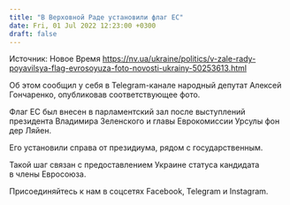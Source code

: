```yaml
---
title: "В Верховной Раде установили флаг ЕС"
date: Fri, 01 Jul 2022 12:23:00 +0300
draft: false
---
```

Источник: Новое Время https://nv.ua/ukraine/politics/v-zale-rady-poyavilsya-flag-evrosoyuza-foto-novosti-ukrainy-50253613.html


Об этом сообщил у себя в Telegram-канале народный депутат Алексей Гончаренко, опубликовав соответствующее фото.

Флаг ЕС был внесен в парламентский зал после выступлений президента Владимира Зеленского и главы Еврокомиссии Урсулы фон дер Ляйен.

Его установили справа от президиума, рядом с государственным.

Такой шаг связан с предоставлением Украине статуса кандидата в члены Евросоюза.

Присоединяйтесь к нам в соцсетях Facebook, Telegram и Instagram.
